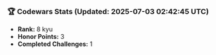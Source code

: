 ### 🏆 Codewars Stats (Updated: 2025-07-03 02:42:45 UTC)

- **Rank:** 8 kyu
- **Honor Points:** 3
- **Completed Challenges:** 1
